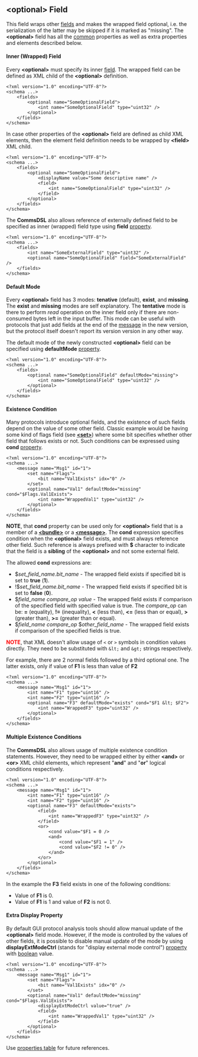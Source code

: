 ## &lt;optional&gt; Field
This field wraps other [fields](fields.md) and makes the wrapped field optional, i.e.
the serialization of the latter may be skipped if it is marked as "missing".
The **&lt;optional&gt;** field has all the [common](common.md) properties
as well as extra properties and elements described below.

#### Inner (Wrapped) Field
Every **&lt;optional&gt;** must specify its inner [field](fields.md). The
wrapped field can be defined as XML child of the **&lt;optional&gt;** definition.
```
<?xml version="1.0" encoding="UTF-8"?>
<schema ...>
    <fields>
        <optional name="SomeOptionalField">
            <int name="SomeOptionalField" type="uint32" />
        </optional>
    </fields>
</schema>
```
In case other properties of the **&lt;optional&gt;** field are defined as child
XML elements, then the element field definition needs to be wrapped by 
**&lt;field&gt;** XML child.
```
<?xml version="1.0" encoding="UTF-8"?>
<schema ...>
    <fields>
        <optional name="SomeOptionalField">
            <displayName value="Some descriptive name" />
            <field>
                <int name="SomeOptionalField" type="uint32" />
            </field>
        </optional>
    </fields>
</schema>
```
The **CommsDSL** also allows reference of externally defined field to be
specified as inner (wrapped) field type using **field** [property](../intro/properties.md).
```
<?xml version="1.0" encoding="UTF-8"?>
<schema ...>
    <fields>
        <int name="SomeExternalField" type="uint32" />
        <optional name="SomeOptionalField" field="SomeExternalField" />
    </fields>
</schema>
```

#### Default Mode
Every **&lt;optional&gt;** field has 3 modes: **tenative** (default), **exist**,
and **missing**. The **exist** and **missing** modes are self explanatory. 
The **tentative** mode is there to perform *read* operation on the inner field
only if there are non-consumed bytes left in the input buffer. This mode
can be useful with protocols that just add fields at the end of the 
[message](../messages/messages.md) in the new version, 
but the protocol itself doesn't report its version version in any other way.

The default mode of the newly constructed **&lt;optional&gt;** field can be
specified using **defaultMode** [property](../intro/properties.md).
```
<?xml version="1.0" encoding="UTF-8"?>
<schema ...>
    <fields>
        <optional name="SomeOptionalField" defaultMode="missing">
            <int name="SomeOptionalField" type="uint32" />
        </optional>
    </fields>
</schema>
```

#### Existence Condition
Many protocols introduce optional fields, and the existence of such fields
depend on the value of some other field. Classic example would be having 
some kind of flags field (see [**&lt;set&gt;**](set.md)) where some bit specifies
whether other field that follows exists or not. Such conditions can be expressed
using **cond** [property](../intro/properties.md).
```
<?xml version="1.0" encoding="UTF-8"?>
<schema ...>
    <message name="Msg1" id="1">
        <set name="Flags">
            <bit name="Val1Exists" idx="0" />
        </set>
        <optional name="Val1" defaultMode="missing" cond="$Flags.Val1Exists">
            <int name="WrappedVal1" type="uint32" />
        </optional>
    </fields>
</schema>
```
**NOTE**, that **cond** property can be used only for **&lt;optional&gt;** field
that is a member of a [**&lt;bundle&gt;**](bundle.md) or a 
[**&lt;message&gt;**](../messages/messages.md). The **cond** expression 
specifies condition when the **&lt;optional&gt;** field exists, and must always
reference other field. Such reference is always prefixed with **$** character
to indicate that the field is a **sibling** of the **&lt;optional&gt;** and 
not some external field.

The allowed **cond** expressions are:
- $*set_field_name.bit_name* - The wrapped field exists if specified bit is set to **true** (**1**).
- !$*set_field_name.bit_name* - The wrapped field exists if specified bit is set to **false** (**0**).
- $*field_name* *compare_op* *value* - The wrapped field exists if comparison 
of the specified field with specified value is true. The *compare_op* can be:
**=** (equality), **!=** (inequality), **&lt;** (less than), **&lt;=** (less than or equal),
**&gt;** (greater than), **&gt;=** (greater than or equal).
- $*field_name* *compare_op* $*other_field_name* - The wrapped field exists if comparison 
of the specified fields is true. 

<span style="color:red">**NOTE**</span>, that XML doesn't allow usage of `<`
or `>` symbols in condition values directly. They need to be substituted with `&lt;` and
`&gt;` strings respectively.

For example, there are 2 normal fields followed by a third optional one. The
latter exists, only if value of **F1** is less than value of **F2**
```
<?xml version="1.0" encoding="UTF-8"?>
<schema ...>
    <message name="Msg1" id="1">
        <int name="F1" type="uint16" />
        <int name="F2" type="uint16" />
        <optional name="F3" defaultMode="exists" cond="$F1 &lt; $F2">
            <int name="WrappedF3" type="uint32" />
        </optional>
    </fields>
</schema>
```

#### Multiple Existence Conditions
The **CommsDSL** also allows usage of multiple existence condition statements. However,
they need to be wrapped either by either **&lt;and&gt;** or **&lt;or&gt;** 
XML child elements, which represent "**and**" and "**or**" logical conditions
respectively. 
```
<?xml version="1.0" encoding="UTF-8"?>
<schema ...>
    <message name="Msg1" id="1">
        <int name="F1" type="uint16" />
        <int name="F2" type="uint16" />
        <optional name="F3" defaultMode="exists">
            <field>
                <int name="WrappedF3" type="uint32" />
            </field>
            <or>
                <cond value="$F1 = 0 />
                <and>
                    <cond value="$F1 = 1" />
                    <cond value="$F2 != 0" />
                </and>
            </or>
        </optional>
    </fields>
</schema>
```
In the example the **F3** field exists in one of the following conditions:
- Value of **F1** is 0.
- Value of **F1** is 1 and value of **F2** is not 0.

#### Extra Display Property
By default GUI protocol analysis tools should allow manual update of the
**&lt;optional&gt;** field mode. However, if the mode is controlled by the 
values of other fields, it is possible to disable manual update of the 
mode by using **displayExtModeCtrl** 
(stands for "display external mode control") [property](../intro/properties.md)
with [boolean](../intro/boolean.md) value.
```
<?xml version="1.0" encoding="UTF-8"?>
<schema ...>
    <message name="Msg1" id="1">
        <set name="Flags">
            <bit name="Val1Exists" idx="0" />
        </set>
        <optional name="Val1" defaultMode="missing" cond="$Flags.Val1Exists">
            <displayExtModeCtrl value="true" />
            <field>
                <int name="WrappedVal1" type="uint32" />
            </field>
        </optional>
    </fields>
</schema>
```
Use [properties table](../appendix/optional.md) for future references.

